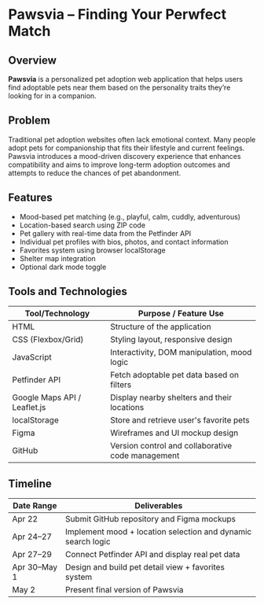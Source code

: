 # Pawsvia – Finding Your Perwfect Match

## Overview
**Pawsvia** is a personalized pet adoption web application that helps users find adoptable pets near them based on the personality traits they’re looking for in a companion. 

## Problem
Traditional pet adoption websites often lack emotional context. Many people adopt pets for companionship that fits their lifestyle and current feelings. Pawsvia introduces a mood-driven discovery experience that enhances compatibility and aims to improve long-term adoption outcomes and attempts to reduce the chances of pet abandonment.

## Features
- Mood-based pet matching (e.g., playful, calm, cuddly, adventurous)
- Location-based search using ZIP code
- Pet gallery with real-time data from the Petfinder API
- Individual pet profiles with bios, photos, and contact information
- Favorites system using browser localStorage
- Shelter map integration
- Optional dark mode toggle

## Tools and Technologies

| Tool/Technology         | Purpose / Feature Use                                       |
|-------------------------|-------------------------------------------------------------|
| HTML                    | Structure of the application                                |
| CSS (Flexbox/Grid)      | Styling layout, responsive design                           |
| JavaScript              | Interactivity, DOM manipulation, mood logic                 |
| Petfinder API           | Fetch adoptable pet data based on filters                   |
| Google Maps API / Leaflet.js | Display nearby shelters and their locations        |
| localStorage            | Store and retrieve user's favorite pets                     |
| Figma                   | Wireframes and UI mockup design                             |
| GitHub                  | Version control and collaborative code management           |

## Timeline

| Date Range     | Deliverables                                                     |
|----------------|------------------------------------------------------------------|
| Apr 22         | Submit GitHub repository and Figma mockups                      |
| Apr 24–27      | Implement mood + location selection and dynamic search logic     |
| Apr 27–29      | Connect Petfinder API and display real pet data                 |
| Apr 30–May 1   | Design and build pet detail view + favorites system              |
| May 2          | Present final version of Pawsvia                                |
